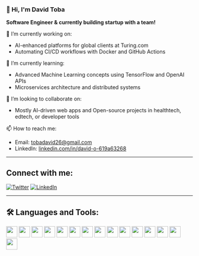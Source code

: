
### 👋 Hi, I'm David Toba  
**Software Engineer & currently building startup with a team!**

🔭 I’m currently working on:
- AI-enhanced platforms for global clients at Turing.com  
- Automating CI/CD workflows with Docker and GitHub Actions

🌱 I’m currently learning:
- Advanced Machine Learning concepts using TensorFlow and OpenAI APIs  
- Microservices architecture and distributed systems 

👯 I’m looking to collaborate on:
- Mostly AI-driven web apps and Open-source projects in healthtech, edtech, or developer tools 

📫 How to reach me:
- Email: [tobadavid26@gmail.com](mailto:tobadavid26@gmail.com)  
- LinkedIn: [linkedin.com/in/david-o-619a63268](https://linkedin.com/in/david-o-619a63268)
----------

## Connect with me:
[![Twitter](https://img.shields.io/badge/Twitter-%231DA1F2.svg?style=for-the-badge&logo=twitter&logoColor=white)](https://twitter.com/yourhandle)
[![LinkedIn](https://img.shields.io/badge/LinkedIn-%230077B5.svg?style=for-the-badge&logo=linkedin&logoColor=white)](https://linkedin.com/in/yourprofile)

---

## 🛠️ Languages and Tools:

<p align="left">
  <img src="https://cdn.jsdelivr.net/gh/devicons/devicon/icons/bootstrap/bootstrap-plain.svg" height="30"/>
  <img src="https://cdn.jsdelivr.net/gh/devicons/devicon/icons/chartjs/chartjs-original.svg" height="30"/>
  <img src="https://cdn.jsdelivr.net/gh/devicons/devicon/icons/css3/css3-original.svg" height="30"/>
  <img src="https://cdn.jsdelivr.net/gh/devicons/devicon/icons/html5/html5-original.svg" height="30"/>
  <img src="https://cdn.jsdelivr.net/gh/devicons/devicon/icons/javascript/javascript-original.svg" height="30"/>
  <img src="https://cdn.jsdelivr.net/gh/devicons/devicon/icons/typescript/typescript-original.svg" height="30"/>
  <img src="https://cdn.jsdelivr.net/gh/devicons/devicon/icons/react/react-original.svg" height="30"/>
  <img src="https://cdn.jsdelivr.net/gh/devicons/devicon/icons/nextjs/nextjs-original.svg" height="30"/>
  <img src="https://cdn.jsdelivr.net/gh/devicons/devicon/icons/nodejs/nodejs-original.svg" height="30"/>
  <img src="https://cdn.jsdelivr.net/gh/devicons/devicon/icons/python/python-original.svg" height="30"/>
  <img src="https://cdn.jsdelivr.net/gh/devicons/devicon/icons/express/express-original.svg" height="30"/>
  <img src="https://cdn.jsdelivr.net/gh/devicons/devicon/icons/mongodb/mongodb-original.svg" height="30"/>
  <img src="https://cdn.jsdelivr.net/gh/devicons/devicon/icons/redux/redux-original.svg" height="30"/>
  <img src="https://cdn.jsdelivr.net/gh/devicons/devicon/icons/tailwindcss/tailwindcss-plain.svg" height="30"/>
  <img src="https://cdn.jsdelivr.net/gh/devicons/devicon/icons/webpack/webpack-original.svg" height="30"/>
</p>
